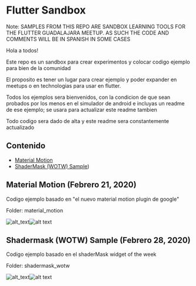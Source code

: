 # Flutter Sandbox

Note: 
SAMPLES FROM THIS REPO ARE SANDBOX LEARNING TOOLS FOR THE FLUTTER GUADALAJARA MEETUP. 
AS SUCH THE CODE AND COMMENTS WILL BE IN SPANISH IN SOME CASES

Hola a todos!

Este repo es un sandbox para crear experimentos y colocar codigo ejemplo para bien de la comunidad

El proposito es tener un lugar para crear ejemplo y poder expander en meetups o en technologias 
para usar en flutter.

Todos los ejemplos sera bienvenidos, con la condicion de que sean probados por los menos en el 
simulador de android e incluyas un readme de ese ejemplo; se usara para actualizar este readme 
tambien


Todo codigo sera dado de alta y este readme sera constantemente actualizado

## Contenido

- [Material Motion](#Material-Motion-(Febrero-21,-2020))
- [ShaderMask (WOTW) Sample](#Shadermask-(WOTW)-Sample-(Febrero-28,-2020)))


##  Material Motion (Febrero 21, 2020)

Codigo ejemplo basado en "el nuevo material motion plugin de google"

Folder:
material_motion

![alt_text][ios_logo]![alt text][android_logo]


##  Shadermask (WOTW) Sample (Febrero 28, 2020)

Codigo ejemplo basado en el shaderMask widget of the week

Folder:
shadermask_wotw

![alt_text][ios_logo]![alt text][android_logo]



[ios_logo]: https://img.icons8.com/ios-filled/50/000000/ios-logo.png "ios"  
[google_logo]: https://img.icons8.com/color/48/000000/google-logo.png "google"
[android_logo]: https://img.icons8.com/cute-clipart/64/000000/android.png "android"
[flutter_logo]: https://img.icons8.com/color/48/000000/flutter.png "flutter"
[pdf_logo]: https://img.icons8.com/color/48/000000/pdf.png "pdf"
